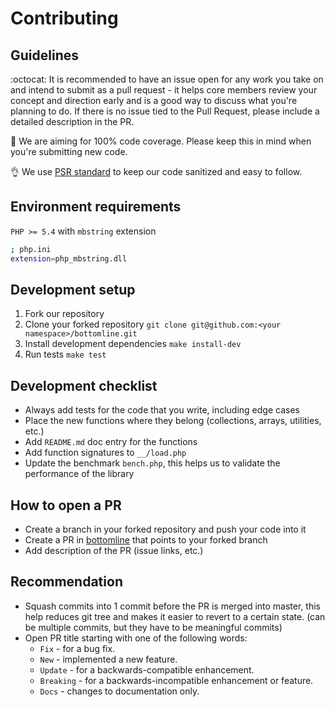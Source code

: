 # Contributing

## Guidelines
:octocat: It is recommended to have an issue open for any work you take on and intend to submit as a pull request - it helps core members review your concept and direction early and is a good way to discuss what you're planning to do. If there is no issue tied to the Pull Request, please include a detailed description in the PR.

:100: We are aiming for 100% code coverage. Please keep this in mind when you're submitting new code.

:ok_hand: We use [PSR standard](http://www.php-fig.org/psr/) to keep our code sanitized and easy to follow.

## Environment requirements
`PHP >= 5.4` with `mbstring` extension
```bash
; php.ini
extension=php_mbstring.dll
```

## Development setup
1. Fork our repository
2. Clone your forked repository `git clone git@github.com:<your namespace>/bottomline.git`
2. Install development dependencies `make install-dev`
3. Run tests `make test`

## Development checklist
- Always add tests for the code that you write, including edge cases
- Place the new functions where they belong (collections, arrays, utilities, etc.)
- Add `README.md` doc entry for the functions
- Add function signatures to `__/load.php`
- Update the benchmark `bench.php`, this helps us to validate the performance of the library

## How to open a PR
- Create a branch in your forked repository and push your code into it
- Create a PR in [bottomline](https://github.com/maciejczyzewski/bottomline) that points to your forked branch
- Add description of the PR (issue links, etc.)

## Recommendation
- Squash commits into 1 commit before the PR is merged into master, this help reduces git tree and makes it easier to revert to a certain state. (can be multiple commits, but they have to be meaningful commits)
- Open PR title starting with one of the following words:
    + `Fix` - for a bug fix.
    + `New` - implemented a new feature.
    + `Update` - for a backwards-compatible enhancement.
    + `Breaking` - for a backwards-incompatible enhancement or feature.
    + `Docs` - changes to documentation only.

